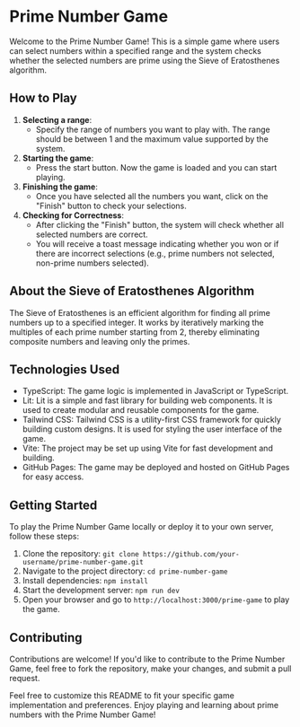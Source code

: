 # Prime Number Game

Welcome to the Prime Number Game! This is a simple game where users can select numbers within a specified range and the system checks whether the selected numbers are prime using the Sieve of Eratosthenes algorithm.

## How to Play

1. **Selecting a range**: 
   - Specify the range of numbers you want to play with. The range should be between 1 and the maximum value supported by the system.
2. **Starting the game**:
   - Press the start button. Now the game is loaded and you can start playing.
3. **Finishing the game**:
   - Once you have selected all the numbers you want, click on the "Finish" button to check your selections.
4. **Checking for Correctness**:
   - After clicking the "Finish" button, the system will check whether all selected numbers are correct.
   - You will receive a toast message indicating whether you won or if there are incorrect selections (e.g., prime numbers not selected, non-prime numbers selected).



## About the Sieve of Eratosthenes Algorithm

The Sieve of Eratosthenes is an efficient algorithm for finding all prime numbers up to a specified integer. It works by iteratively marking the multiples of each prime number starting from 2, thereby eliminating composite numbers and leaving only the primes.

## Technologies Used

- TypeScript: The game logic is implemented in JavaScript or TypeScript.
- Lit: Lit is a simple and fast library for building web components. It is used to create modular and reusable components for the game.
- Tailwind CSS: Tailwind CSS is a utility-first CSS framework for quickly building custom designs. It is used for styling the user interface of the game.
- Vite: The project may be set up using Vite for fast development and building.
- GitHub Pages: The game may be deployed and hosted on GitHub Pages for easy access.

## Getting Started

To play the Prime Number Game locally or deploy it to your own server, follow these steps:

1. Clone the repository: `git clone https://github.com/your-username/prime-number-game.git`
2. Navigate to the project directory: `cd prime-number-game`
3. Install dependencies: `npm install`
4. Start the development server: `npm run dev`
5. Open your browser and go to `http://localhost:3000/prime-game` to play the game.

## Contributing

Contributions are welcome! If you'd like to contribute to the Prime Number Game, feel free to fork the repository, make your changes, and submit a pull request.



Feel free to customize this README to fit your specific game implementation and preferences. Enjoy playing and learning about prime numbers with the Prime Number Game!

